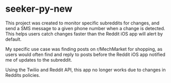 # seeker-py-new
This project was created to monitor specific subreddits for changes, and send a SMS message to a given phone number when a change is detected. This helps users catch changes faster than the Reddit iOS app will alert by default.

My specific use case was finding posts on r/MechMarket for shopping, as users would often find and reply to posts before the Reddit iOS app notified me of updates to the subreddit.

Using the Twilio and Reddit API, this app no longer works due to changes in Reddits policies.
